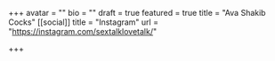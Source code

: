 +++
avatar = ""
bio = ""
draft = true
featured = true
title = "Ava Shakib Cocks"
[[social]]
title = "Instagram"
url = "https://instagram.com/sextalklovetalk/"

+++
